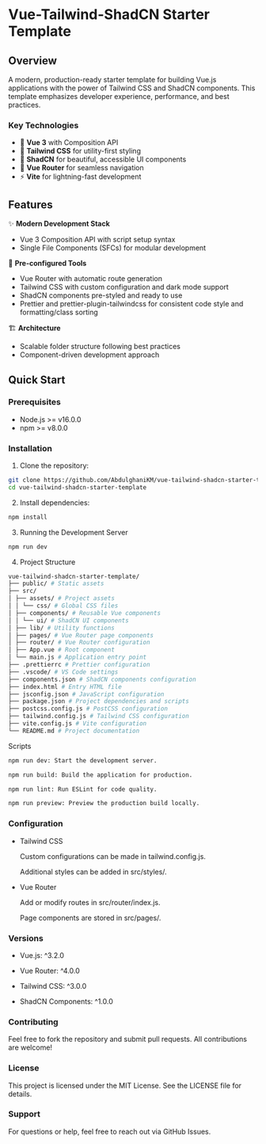 # Vue-Tailwind-ShadCN Starter Template

## Overview

A modern, production-ready starter template for building Vue.js applications with the power of Tailwind CSS and ShadCN components. This template emphasizes developer experience, performance, and best practices.

### Key Technologies

- 🚀 **Vue 3** with Composition API
- 🎨 **Tailwind CSS** for utility-first styling
- 🧩 **ShadCN** for beautiful, accessible UI components
- 📱 **Vue Router** for seamless navigation
- ⚡️ **Vite** for lightning-fast development

## Features

✨ **Modern Development Stack**

- Vue 3 Composition API with script setup syntax
- Single File Components (SFCs) for modular development

🎯 **Pre-configured Tools**

- Vue Router with automatic route generation
- Tailwind CSS with custom configuration and dark mode support
- ShadCN components pre-styled and ready to use
- Prettier and prettier-plugin-tailwindcss for consistent code style and formatting/class sorting

🏗️ **Architecture**

- Scalable folder structure following best practices
- Component-driven development approach

## Quick Start

### Prerequisites

- Node.js >= v16.0.0
- npm >= v8.0.0

### Installation

1. Clone the repository:

```bash
git clone https://github.com/AbdulghaniKM/vue-tailwind-shadcn-starter-template.git
cd vue-tailwind-shadcn-starter-template
```

2. Install dependencies:

```bash
npm install
```

3. Running the Development Server

```bash
npm run dev
```

4. Project Structure

```bash
vue-tailwind-shadcn-starter-template/
├── public/ # Static assets
├── src/
│ ├── assets/ # Project assets
│ │ └── css/ # Global CSS files
│ ├── components/ # Reusable Vue components
│ │ └── ui/ # ShadCN UI components
│ ├── lib/ # Utility functions
│ ├── pages/ # Vue Router page components
│ ├── router/ # Vue Router configuration
│ ├── App.vue # Root component
│ └── main.js # Application entry point
├── .prettierrc # Prettier configuration
├── .vscode/ # VS Code settings
├── components.json # ShadCN components configuration
├── index.html # Entry HTML file
├── jsconfig.json # JavaScript configuration
├── package.json # Project dependencies and scripts
├── postcss.config.js # PostCSS configuration
├── tailwind.config.js # Tailwind CSS configuration
├── vite.config.js # Vite configuration
└── README.md # Project documentation
```

Scripts

```bash
npm run dev: Start the development server.

npm run build: Build the application for production.

npm run lint: Run ESLint for code quality.

npm run preview: Preview the production build locally.
```

### Configuration

- Tailwind CSS

  Custom configurations can be made in tailwind.config.js.

  Additional styles can be added in src/styles/.

- Vue Router

  Add or modify routes in src/router/index.js.

  Page components are stored in src/pages/.

### Versions

- Vue.js: ^3.2.0

- Vue Router: ^4.0.0

- Tailwind CSS: ^3.0.0

- ShadCN Components: ^1.0.0

### Contributing

Feel free to fork the repository and submit pull requests. All contributions are welcome!

### License

This project is licensed under the MIT License. See the LICENSE file for details.

### Support

For questions or help, feel free to reach out via GitHub Issues.
